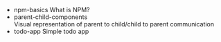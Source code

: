 - npm-basics
What is NPM?
- parent-child-components  
Visual representation of parent to child/child to parent communication
- todo-app
Simple todo app